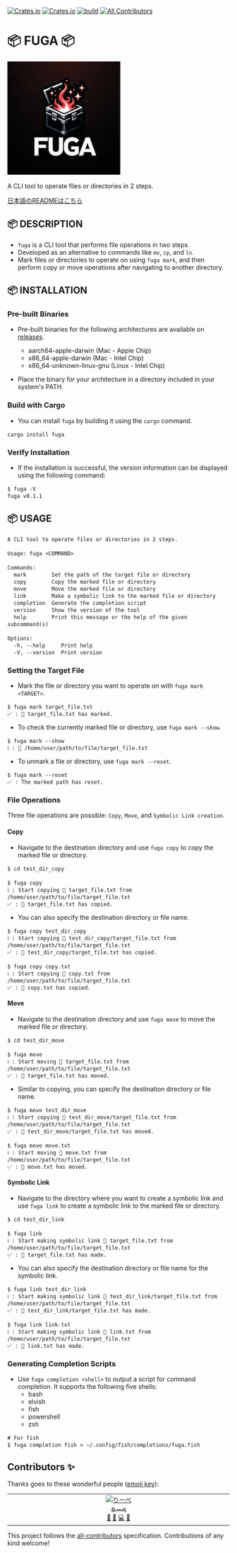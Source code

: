 [![Crates.io](https://img.shields.io/crates/v/fuga)](https://crates.io/crates/fuga)
[![Crates.io](https://img.shields.io/crates/l/fuga)](https://github.com/liebe-magi/fuga/blob/main/LICENSE)
[![build](https://github.com/liebe-magi/fuga/actions/workflows/build.yml/badge.svg?branch=main&event=push)](https://github.com/liebe-magi/fuga/actions/workflows/build.yml)<!-- ALL-CONTRIBUTORS-BADGE:START - Do not remove or modify this section -->
[![All Contributors](https://img.shields.io/badge/all_contributors-1-orange.svg?style=flat-square)](#contributors-)
<!-- ALL-CONTRIBUTORS-BADGE:END -->

# 📦 FUGA 📦

![logo](/res/logo_256.jpg)

A CLI tool to operate files or directories in 2 steps.

[日本語のREADMEはこちら](README_jp.md)

## 📦 DESCRIPTION

- `fuga` is a CLI tool that performs file operations in two steps.
- Developed as an alternative to commands like `mv`, `cp`, and `ln`.
- Mark files or directories to operate on using `fuga mark`, and then perform copy or move operations after navigating to another directory.

## 📦 INSTALLATION

### Pre-built Binaries

- Pre-built binaries for the following architectures are available on [releases](https://github.com/liebe-magi/fuga/releases).

  - aarch64-apple-darwin (Mac - Apple Chip)
  - x86_64-apple-darwin (Mac - Intel Chip)
  - x86_64-unknown-linux-gnu (Linux - Intel Chip)

- Place the binary for your architecture in a directory included in your system's PATH.

### Build with Cargo

- You can install `fuga` by building it using the `cargo` command.

```
cargo install fuga
```

### Verify Installation

- If the installation is successful, the version information can be displayed using the following command:

```
$ fuga -V
fuga v0.1.1
```

## 📦 USAGE

```
A CLI tool to operate files or directories in 2 steps.

Usage: fuga <COMMAND>

Commands:
  mark        Set the path of the target file or directory
  copy        Copy the marked file or directory
  move        Move the marked file or directory
  link        Make a symbolic link to the marked file or directory
  completion  Generate the completion script
  version     Show the version of the tool
  help        Print this message or the help of the given subcommand(s)

Options:
  -h, --help     Print help
  -V, --version  Print version
```

### Setting the Target File

- Mark the file or directory you want to operate on with `fuga mark <TARGET>`.

```
$ fuga mark target_file.txt
✅ : 📄 target_file.txt has marked.
```

- To check the currently marked file or directory, use `fuga mark --show`.

```
$ fuga mark --show
ℹ️ : 📄 /home/user/path/to/file/target_file.txt
```

- To unmark a file or directory, use `fuga mark --reset`.

```
$ fuga mark --reset
✅ : The marked path has reset.
```

### File Operations

Three file operations are possible: `Copy`, `Move`, and `Symbolic Link creation`.

#### Copy

- Navigate to the destination directory and use `fuga copy` to copy the marked file or directory.

```
$ cd test_dir_copy

$ fuga copy
ℹ️ : Start copying 📄 target_file.txt from /home/user/path/to/file/target_file.txt
✅ : 📄 target_file.txt has copied.
```

- You can also specify the destination directory or file name.

```
$ fuga copy test_dir_copy
ℹ️ : Start copying 📄 test_dir_copy/target_file.txt from /home/user/path/to/file/target_file.txt
✅ : 📄 test_dir_copy/target_file.txt has copied.

$ fuga copy copy.txt
ℹ️ : Start copying 📄 copy.txt from /home/user/path/to/file/target_file.txt
✅ : 📄 copy.txt has copied.
```

#### Move

- Navigate to the destination directory and use `fuga move` to move the marked file or directory.

```
$ cd test_dir_move

$ fuga move
ℹ️ : Start moving 📄 target_file.txt from /home/user/path/to/file/target_file.txt
✅ : 📄 target_file.txt has moved.
```

- Similar to copying, you can specify the destination directory or file name.

```
$ fuga move test_dir_move
ℹ️ : Start copying 📄 test_dir_move/target_file.txt from /home/user/path/to/file/target_file.txt
✅ : 📄 test_dir_move/target_file.txt has moved.

$ fuga move move.txt
ℹ️ : Start moving 📄 move.txt from /home/user/path/to/file/target_file.txt
✅ : 📄 move.txt has moved.
```

#### Symbolic Link

- Navigate to the directory where you want to create a symbolic link and use `fuga link` to create a symbolic link to the marked file or directory.

```
$ cd test_dir_link

$ fuga link
ℹ️ : Start making symbolic link 📄 target_file.txt from /home/user/path/to/file/target_file.txt
✅ : 📄 target_file.txt has made.
```

- You can also specify the destination directory or file name for the symbolic link.

```
$ fuga link test_dir_link
ℹ️ : Start making symbolic link 📄 test_dir_link/target_file.txt from /home/user/path/to/file/target_file.txt
✅ : 📄 test_dir_link/target_file.txt has made.

$ fuga link link.txt
ℹ️ : Start making symbolic link 📄 link.txt from /home/user/path/to/file/target_file.txt
✅ : 📄 link.txt has made.
```

### Generating Completion Scripts

- Use `fuga completion <shell>` to output a script for command completion. It supports the following five shells:
  - bash
  - elvish
  - fish
  - powershell
  - zsh

```
# For fish
$ fuga completion fish > ~/.config/fish/completions/fuga.fish
```
## Contributors ✨

Thanks goes to these wonderful people ([emoji key](https://allcontributors.org/docs/en/emoji-key)):

<!-- ALL-CONTRIBUTORS-LIST:START - Do not remove or modify this section -->
<!-- prettier-ignore-start -->
<!-- markdownlint-disable -->
<table>
  <tbody>
    <tr>
      <td align="center" valign="top" width="14.28%"><a href="https://hackfront.dev"><img src="https://avatars.githubusercontent.com/u/38152917?v=4?s=100" width="100px;" alt="りーべ"/><br /><sub><b>りーべ</b></sub></a><br /><a href="#projectManagement-liebe-magi" title="Project Management">📆</a> <a href="https://github.com/liebe-magi/fuga/pulls?q=is%3Apr+reviewed-by%3Aliebe-magi" title="Reviewed Pull Requests">👀</a> <a href="https://github.com/liebe-magi/fuga/commits?author=liebe-magi" title="Code">💻</a> <a href="https://github.com/liebe-magi/fuga/commits?author=liebe-magi" title="Documentation">📖</a></td>
    </tr>
  </tbody>
</table>

<!-- markdownlint-restore -->
<!-- prettier-ignore-end -->

<!-- ALL-CONTRIBUTORS-LIST:END -->

This project follows the [all-contributors](https://github.com/all-contributors/all-contributors) specification. Contributions of any kind welcome!
